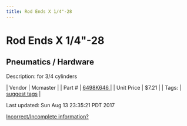 ```yaml
---
title: Rod Ends X 1/4"-28
---
```


# Rod Ends X 1/4"-28
## Pneumatics / Hardware
Description: 	for 3/4 cylinders 

| Vendor | Mcmaster | 
| Part # | [6498K646 ](https://www.mcmaster.com/#6498K646 ) | 
| Unit Price | $7.21 | 
| Tags: | [suggest tags](https://docs.google.com/forms/d/e/1FAIpQLSeWyY8v3RgOty-MyWmh9U0iivNYN_molChYyS-0U-o-kOAv_g/viewform) | 

Last updated: Sun Aug 13 23:35:21 PDT 2017

 [Incorrect/Incomplete information?](https://docs.google.com/forms/d/e/1FAIpQLSeWyY8v3RgOty-MyWmh9U0iivNYN_molChYyS-0U-o-kOAv_g/viewform)